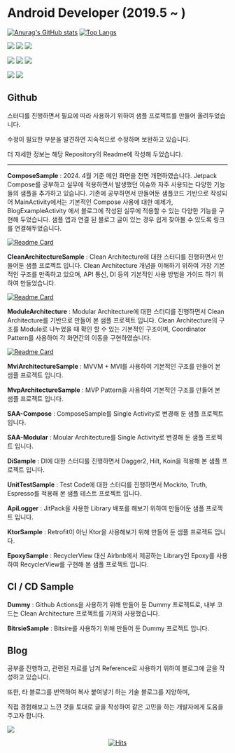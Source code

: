 # Android Developer (2019.5 ~ )


[![Anurag's GitHub stats](https://github-readme-stats.vercel.app/api?username=HeeGyeong&show_icons=true&theme=dark)](https://github.com/HeeGyeong) [![Top Langs](https://github-readme-stats.vercel.app/api/top-langs/?username=HeeGyeong&layout=compact&theme=dark)](https://github.com/HeeGyeong)


<img src="https://img.shields.io/badge/Android-000000?style=plastic&logo=Android&logoColor=34A853"/> <img src="https://img.shields.io/badge/Kotlin-000000?style=plastic&logo=Kotlin&logoColor=7F52FF"/> <img src="https://img.shields.io/badge/Jetpack Compose-000000?style=plastic&logo=Jetpack Compose&logoColor=4285F4"/>

<img src="https://img.shields.io/badge/Sourcetree-000000?style=plastic&logo=Sourcetree&logoColor=0052CC"/> <img src="https://img.shields.io/badge/Github-000000?style=plastic&logo=Github&logoColor=ffffff"/> <img src="https://img.shields.io/badge/Git-000000?style=plastic&logo=Git&logoColor=F05032"/>

<img src="https://img.shields.io/badge/Bitrise-000000?style=plastic&logo=Bitrise&logoColor=683D87"/> <img src="https://img.shields.io/badge/Github Actions-000000?style=plastic&logo=Githubactions&logoColor=2088FF"/>


## Github

스터디를 진행하면서 필요에 따라 사용하기 위하여 샘플 프로젝트를 만들어 올려두었습니다.

수정이 필요한 부분을 발견하면 지속적으로 수정하며 보완하고 있습니다.

더 자세한 정보는 해당 Repository의 Readme에 작성해 두었습니다.

---

**ComposeSample** : 2024. 4월 기준 메인 화면을 전면 개편하였습니다. Jetpack Compose를 공부하고 실무에 적용하면서 발생했던 이슈와 자주 사용되는 다양한 기능들의 샘플을 추가하고 있습니다.
기존에 공부하면서 만들어둔 샘플코드 기반으로 작성되어 MainActivity에서는 기본적인 Compose 사용에 대한 예제가, BlogExampleActivity 에서 블로그에 작성된 실무에 적용할 수 있는 다양한 기능을 구현해 두었습니다.
샘플 앱과 연결 된 블로그 글이 있는 경우 쉽게 찾아볼 수 있도록 링크를 연결해두었습니다.

[![Readme Card](https://github-readme-stats.vercel.app/api/pin/?username=HeeGyeong&repo=ComposeSample&theme=dark)](https://github.com/HeeGyeong/ComposeSample)

**CleanArchitectureSample** : Clean Architecture에 대한 스터디를 진행하면서 만들어둔 샘플 프로젝트 입니다.
Clean Architecture 개념을 이해하기 위하여 가장 기본적인 구조를 만족하고 있으며, API 통신, DI 등의 기본적인 사용 방법을 가이드 하기 위하여 만들었습니다.

[![Readme Card](https://github-readme-stats.vercel.app/api/pin/?username=HeeGyeong&repo=CleanArchitectureSample&theme=dark)](https://github.com/HeeGyeong/CleanArchitectureSample)

**ModuleArchitecture** : Modular Architecture에 대한 스터디를 진행하면서 Clean Architecture를 기반으로 만들어 본 샘플 프로젝트 입니다.
Clean Architecture의 구조를 Module로 나누었을 때 확인 할 수 있는 기본적인 구조이며, Coordinator Pattern를 사용하여 각 화면간의 이동을 구현하였습니다.

[![Readme Card](https://github-readme-stats.vercel.app/api/pin/?username=HeeGyeong&repo=ModuleArchitecture&theme=dark)](https://github.com/HeeGyeong/ModuleArchitecture)

**MviArchitectureSample** : MVVM + MVI를 사용하여 기본적인 구조를 만들어 본 샘플 프로젝트 입니다.

**MvpArchitectureSample** : MVP Pattern을 사용하여 기본적인 구조를 만들어 본 샘플 프로젝트 입니다.

**SAA-Compose** : ComposeSample를 Single Activity로 변경해 둔 샘플 프로젝트 입니다.

**SAA-Modular** : Moular Architecture를 Single Activity로 변경해 둔 샘플 프로젝트 입니다.

**DiSample** : DI에 대한 스터디를 진행하면서 Dagger2, Hilt, Koin을 적용해 본 샘플 프로젝트 입니다.

**UnitTestSample** : Test Code에 대한 스터디를 진행하면서 Mockito, Truth, Espresso를 적용해 본 샘플 테스트 프로젝트 입니다.

**ApiLogger** : JitPack을 사용한 Library 배포를 해보기 위하여 만들어둔 샘플 프로젝트 입니다.

**KtorSample** : Retrofit이 아닌 Ktor을 사용해보기 위해 만들어 둔 샘플 프로젝트 입니다.

**EpoxySample** : RecyclerView 대신 Airbnb에서 제공하는 Library인 Epoxy를 사용하여 RecyclerView를 구현해 본 샘플 프로젝트 입니다.

## CI / CD Sample
**Dummy** : Github Actions을 사용하기 위해 만들어 둔 Dummy 프로젝트로, 내부 코드는 Clean Architecture 프로젝트를 가져와 사용했습니다.

**BitrsieSample** : Bitsire를 사용하기 위해 만들어 둔 Dummy 프로젝트 입니다.

## Blog
공부를 진행하고, 관련된 자료를 남겨 Reference로 사용하기 위하여 블로그에 글을 작성하고 있습니다.

또한, 타 블로그를 번역하여 복사 붙여넣기 하는 기술 블로그를 지양하며,

직접 경험해보고 느낀 것을 토대로 글을 작성하여 같은 고민을 하는 개발자에게 도움을 주고자 합니다.

<a href="https://github.com/HeeGyeong/github-readme-activity-graph">
    <img src="https://img.shields.io/badge/Tistory Blog-000000?style=plastic&logo=Tistory&logoColor=FFA500"/>
</a>

<div align="center">

[![Hits](https://hits.seeyoufarm.com/api/count/incr/badge.svg?url=https%3A%2F%2Fgithub.com%2FHeeGyeong%2Fhit-counter&count_bg=%2379C83D&title_bg=%23555555&icon=&icon_color=%23E7E7E7&title=visitor&edge_flat=false)](https://hits.seeyoufarm.com)

</div>
